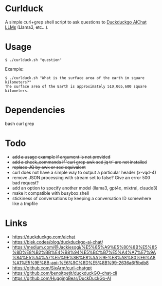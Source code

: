 Curlduck
========

A simple curl+grep shell script to ask questions to [Duckduckgo AIChat
LLMs](https://duckduckgo.com/aichat) (Llama3, etc...).

Usage
=====

```
$ ./curlduck.sh "question"
```

Example:

```
$ ./curlduck.sh "What is the surface area of the earth in square kilometers?"
The surface area of the Earth is approximately 510,065,600 square kilometers.
```

Dependencies
============

bash curl grep

Todo
====

* ~~add a usage example if argument is not provided~~
* ~~add a check_commands if 'curl grep awk sed jq tr' are not installed~~
* ~~replace JQ by awk or sed equivalent~~
* curl does not have a simple way to output a particular header (x-vqd-4)
* remove JSON processing with stream set to false? Give an error 500 bad request?
* add an option to specify another model (llama3, gpt4o, mixtral, claude3)
* make it compatible with busybox shell
* stickiness of conversations by keeping a conversation ID somewhere like a tmpfile

Links
=====

* https://duckduckgo.com/aichat
* https://blek.codes/blog/duckduckgo-ai-chat/
* https://medium.com/@Jackiesogi/%E5%85%A9%E5%80%8B%E5%85%8D%E8%B2%BB%E4%B8%94%E5%BC%B7%E5%A4%A7%E7%9A%84%E5%A4%A7%E5%9E%8B%E8%AA%9E%E8%A8%80%E6%A8%A1%E5%9E%8B-api-%E6%9C%8D%E5%8B%99-2636a6f5bdb8
* https://github.com/SixArm/curl-chatgpt
* https://github.com/benoitpetit/duckduckGO-chat-cli
* https://github.com/HuggingBear/DuckDuckGo-AI
